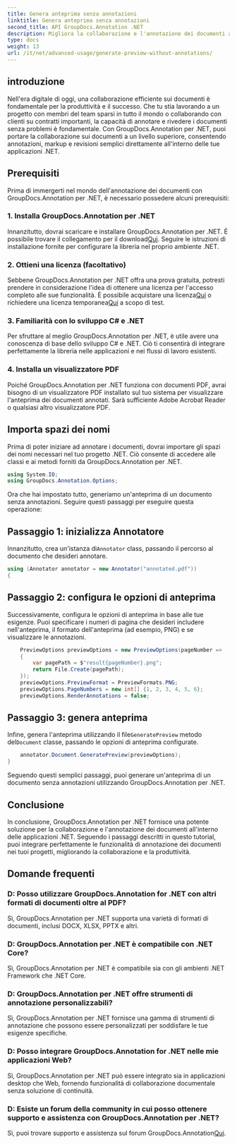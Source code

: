 ```yaml
---
title: Genera anteprima senza annotazioni
linktitle: Genera anteprima senza annotazioni
second_title: API GroupDocs.Annotation .NET
description: Migliora la collaborazione e l'annotazione dei documenti all'interno delle applicazioni .NET utilizzando GroupDocs.Annotation per .NET. Annota, annota e rivedi facilmente i documenti con questa potente libreria.
type: docs
weight: 13
url: /it/net/advanced-usage/generate-preview-without-annotations/
---
```

## introduzione
Nell'era digitale di oggi, una collaborazione efficiente sui documenti è fondamentale per la produttività e il successo. Che tu stia lavorando a un progetto con membri del team sparsi in tutto il mondo o collaborando con clienti su contratti importanti, la capacità di annotare e rivedere i documenti senza problemi è fondamentale. Con GroupDocs.Annotation per .NET, puoi portare la collaborazione sui documenti a un livello superiore, consentendo annotazioni, markup e revisioni semplici direttamente all'interno delle tue applicazioni .NET.
## Prerequisiti
Prima di immergerti nel mondo dell'annotazione dei documenti con GroupDocs.Annotation per .NET, è necessario possedere alcuni prerequisiti:
### 1. Installa GroupDocs.Annotation per .NET
 Innanzitutto, dovrai scaricare e installare GroupDocs.Annotation per .NET. È possibile trovare il collegamento per il download[Qui](https://releases.groupdocs.com/annotation/net/). Seguire le istruzioni di installazione fornite per configurare la libreria nel proprio ambiente .NET.
### 2. Ottieni una licenza (facoltativo)
Sebbene GroupDocs.Annotation per .NET offra una prova gratuita, potresti prendere in considerazione l'idea di ottenere una licenza per l'accesso completo alle sue funzionalità. È possibile acquistare una licenza[Qui](https://purchase.groupdocs.com/buy) o richiedere una licenza temporanea[Qui](https://purchase.groupdocs.com/temporary-license/) a scopo di test.
### 3. Familiarità con lo sviluppo C# e .NET
Per sfruttare al meglio GroupDocs.Annotation per .NET, è utile avere una conoscenza di base dello sviluppo C# e .NET. Ciò ti consentirà di integrare perfettamente la libreria nelle applicazioni e nei flussi di lavoro esistenti.
### 4. Installa un visualizzatore PDF
Poiché GroupDocs.Annotation per .NET funziona con documenti PDF, avrai bisogno di un visualizzatore PDF installato sul tuo sistema per visualizzare l'anteprima dei documenti annotati. Sarà sufficiente Adobe Acrobat Reader o qualsiasi altro visualizzatore PDF.

## Importa spazi dei nomi
Prima di poter iniziare ad annotare i documenti, dovrai importare gli spazi dei nomi necessari nel tuo progetto .NET. Ciò consente di accedere alle classi e ai metodi forniti da GroupDocs.Annotation per .NET.

```csharp
using System.IO;
using GroupDocs.Annotation.Options;
```

Ora che hai impostato tutto, generiamo un'anteprima di un documento senza annotazioni. Seguire questi passaggi per eseguire questa operazione:
## Passaggio 1: inizializza Annotatore
 Innanzitutto, crea un'istanza di`Annotator` class, passando il percorso al documento che desideri annotare.
```csharp
using (Annotator annotator = new Annotator("annotated.pdf"))
{
```
## Passaggio 2: configura le opzioni di anteprima
Successivamente, configura le opzioni di anteprima in base alle tue esigenze. Puoi specificare i numeri di pagina che desideri includere nell'anteprima, il formato dell'anteprima (ad esempio, PNG) e se visualizzare le annotazioni.
```csharp
    PreviewOptions previewOptions = new PreviewOptions(pageNumber =>
    {
        var pagePath = $"result{pageNumber}.png";
        return File.Create(pagePath);
    });
    previewOptions.PreviewFormat = PreviewFormats.PNG;
    previewOptions.PageNumbers = new int[] {1, 2, 3, 4, 5, 6};
    previewOptions.RenderAnnotations = false;
```
## Passaggio 3: genera anteprima
 Infine, genera l'anteprima utilizzando il file`GeneratePreview` metodo del`Document` classe, passando le opzioni di anteprima configurate.
```csharp
    annotator.Document.GeneratePreview(previewOptions);
}
```
Seguendo questi semplici passaggi, puoi generare un'anteprima di un documento senza annotazioni utilizzando GroupDocs.Annotation per .NET.

## Conclusione
In conclusione, GroupDocs.Annotation per .NET fornisce una potente soluzione per la collaborazione e l'annotazione dei documenti all'interno delle applicazioni .NET. Seguendo i passaggi descritti in questo tutorial, puoi integrare perfettamente le funzionalità di annotazione dei documenti nei tuoi progetti, migliorando la collaborazione e la produttività.
## Domande frequenti
### D: Posso utilizzare GroupDocs.Annotation for .NET con altri formati di documenti oltre al PDF?
Sì, GroupDocs.Annotation per .NET supporta una varietà di formati di documenti, inclusi DOCX, XLSX, PPTX e altri.
### D: GroupDocs.Annotation per .NET è compatibile con .NET Core?
Sì, GroupDocs.Annotation per .NET è compatibile sia con gli ambienti .NET Framework che .NET Core.
### D: GroupDocs.Annotation per .NET offre strumenti di annotazione personalizzabili?
Sì, GroupDocs.Annotation per .NET fornisce una gamma di strumenti di annotazione che possono essere personalizzati per soddisfare le tue esigenze specifiche.
### D: Posso integrare GroupDocs.Annotation for .NET nelle mie applicazioni Web?
Sì, GroupDocs.Annotation per .NET può essere integrato sia in applicazioni desktop che Web, fornendo funzionalità di collaborazione documentale senza soluzione di continuità.
### D: Esiste un forum della community in cui posso ottenere supporto e assistenza con GroupDocs.Annotation per .NET?
 Sì, puoi trovare supporto e assistenza sul forum GroupDocs.Annotation[Qui](https://forum.groupdocs.com/c/annotation/10).